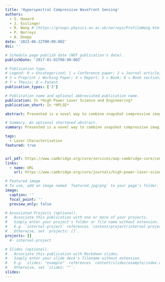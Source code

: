 ```yaml
---
title: 'Hyperspectral Compressive Wavefront Sensing'
authors:
  - S. Howard
  - J. Esslinger
  - R. Wang # [https://groups.physics.ox.ac.uk/norreys/ProfileWang.html]
  - P. Norreys
  - A. Doepp
date: '2023-06-22T00:00:00Z'
doi: ''

# Schedule page publish date (NOT publication's date).
publishDate: '2017-01-01T00:00:00Z'

# Publication type.
# Legend: 0 = Uncategorized; 1 = Conference paper; 2 = Journal article;
# 3 = Preprint / Working Paper; 4 = Report; 5 = Book; 6 = Book section;
# 7 = Thesis; 8 = Patent
publication_types: ['2']

# Publication name and optional abbreviated publication name.
publication: In *High Power Laser Science and Engineering*
publication_short: In *HPLSE*

abstract: Presented is a novel way to combine snapshot compressive imaging and lateral shearing interferometry in order to capture the spatio-spectral phase of an ultrashort laser pulse in a single shot. A deep unrolling algorithm is utilised for the snapshot compressive imaging reconstruction due to its parameter efficiency and superior speed relative to other methods, potentially allowing for online reconstruction. The algorithm’s regularisation term is represented using neural network with 3D convolutional layers, to exploit the spatio-spectral correlations that exist in laser wavefronts. Compressed sensing is not typically applied to modulated signals, but we demonstrate its success here. Furthermore, we train a neural network to predict the wavefronts from a lateral shearing interferogram in terms of Zernike polynomials, which again increases the speed of our technique without sacrificing fidelity. This method is supported with simulation-based results. While applied to the example of lateral shearing interferometry, the methods presented here are generally applicable to a wide range of signals, including Shack-Hartmann-type sensors. The results may be of interest beyond the context of laser wavefront characterization, including within quantitative phase imaging.

# Summary. An optional shortened abstract.
summary: Presented is a novel way to combine snapshot compressive imaging and lateral shearing interferometry in order to capture the spatio-spectral phase of an ultrashort laser pulse in a single shot. A deep unrolling algorithm is utilised for the snapshot compressive imaging reconstruction due to its parameter efficiency and superior speed relative to other methods, potentially allowing for online reconstruction. The algorithm’s regularisation term is represented using neural network with 3D convolutional layers, to exploit the spatio-spectral correlations that exist in laser wavefronts. Compressed sensing is not typically applied to modulated signals, but we demonstrate its success here. Furthermore, we train a neural network to predict the wavefronts from a lateral shearing interferogram in terms of Zernike polynomials, which again increases the speed of our technique without sacrificing fidelity. This method is supported with simulation-based results. While applied to the example of lateral shearing interferometry, the methods presented here are generally applicable to a wide range of signals, including Shack-Hartmann-type sensors. The results may be of interest beyond the context of laser wavefront characterization, including within quantitative phase imaging.

tags:
  - Laser Characterisation
featured: true


url_pdf: https://www.cambridge.org/core/services/aop-cambridge-core/content/view/216AC43C1ECCC6C94F725BD080B1571A/S2095471922000354a.pdf/hyperspectral-compressive-wavefront-sensing.pdf
links:
  - name: URL
    url: https://www.cambridge.org/core/journals/high-power-laser-science-and-engineering/article/hyperspectral-compressive-wavefront-sensing/216AC43C1ECCC6C94F725BD080B1571A

# Featured image
# To use, add an image named `featured.jpg/png` to your page's folder.
image:
  caption: ''
  focal_point: ''
  preview_only: false

# Associated Projects (optional).
#   Associate this publication with one or more of your projects.
#   Simply enter your project's folder or file name without extension.
#   E.g. `internal-project` references `content/project/internal-project/index.md`.
#   Otherwise, set `projects: []`.
projects: []
  #- internal-project

# Slides (optional).
#   Associate this publication with Markdown slides.
#   Simply enter your slide deck's filename without extension.
#   E.g. `slides: "example"` references `content/slides/example/index.md`.
#   Otherwise, set `slides: ""`.
slides:
---
```


<!-- {{% callout note %}}
Click the _Cite_ button above to demo the feature to enable visitors to import publication metadata into their reference management software.
{{% /callout %}} -->

<!-- Supplementary notes can be added here, including [code and math](https://wowchemy.com/docs/content/writing-markdown-latex/). -->
